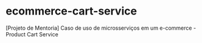 # ecommerce-cart-service
[Projeto de Mentoria] Caso de uso de microsserviços em um e-commerce - Product Cart Service
